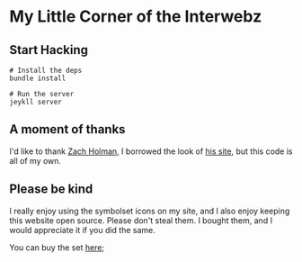 # My Little Corner of the Interwebz

## Start Hacking
```
# Install the deps
bundle install

# Run the server
jeykll server
```

## A moment of thanks
I'd like to thank [Zach Holman](https://github.com/holman), I borrowed the look of [his site](http://zachholman.com), but this code is all of my own.

## Please be kind
I really enjoy using the symbolset icons on my site, and I also enjoy keeping this website open source.
Please don't steal them. I bought them, and I would appreciate it if you did the same.

You can buy the set [here](https://symbolset.com/icons/social-circle);
